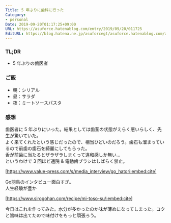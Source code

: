 ```yaml
---
Title: 5 年ぶりに歯科に行った
Category:
- personal
Date: 2019-09-20T01:17:25+09:00
URL: https://asuforce.hatenablog.com/entry/2019/09/20/011725
EditURL: https://blog.hatena.ne.jp/asuforcegt/asuforce.hatenablog.com/atom/entry/26006613436867898
---
```


### TL;DR

- 5 年ぶりの歯医者

### ご飯

- 朝：シリアル
- 昼：サラダ
- 夜：ミートソースパスタ

###  感想

歯医者に 5 年ぶりにいった。結果としては歯茎の状態がえらく悪いらしく、先生が驚いていた。  
よく来てくれたという感じだったので、相当ひどいのだろう。歯石も溜まっているので前歯の歯石を綺麗にしてもらった。  
舌が前歯に当たるとザラザラしまくって違和感しか無い...  
というわけで 3  回ほど通院 & 電動歯ブラシはしばらく禁止。

[https://www.value-press.com/s/media_interview/go_hatori:embed:cite]

Go羽鳥のインタビュー面白すぎ。  
人生経験が豊か

[https://www.sirogohan.com/recipe/mi-toso-su/:embed:cite]

今日はこれを作ってみた。水分が多かったのか味が薄めになってしまった。コクと旨味は出てたので味付けをもっと頑張ろう。

